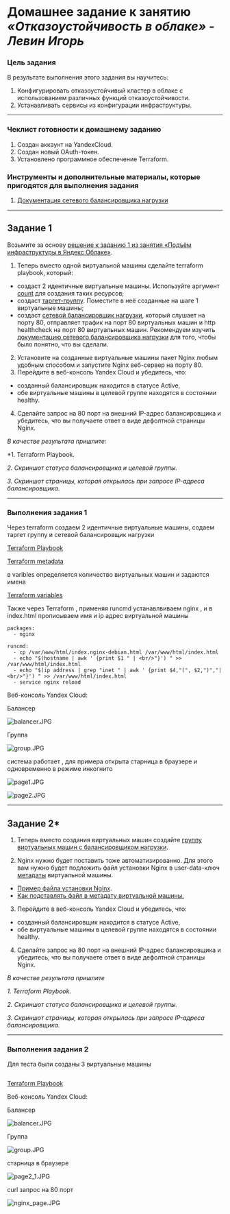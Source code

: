 # Домашнее задание к занятию  <br>  ***«Отказоустойчивость в облаке» - Левин Игорь***

### Цель задания

В результате выполнения этого задания вы научитесь:  
1. Конфигурировать отказоустойчивый кластер в облаке с использованием различных функций отказоустойчивости. 
2. Устанавливать сервисы из конфигурации инфраструктуры.

------

### Чеклист готовности к домашнему заданию

1. Создан аккаунт на YandexCloud.  
2. Создан новый OAuth-токен.  
3. Установлено программное обеспечение  Terraform.   


### Инструменты и дополнительные материалы, которые пригодятся для выполнения задания

1. [Документация сетевого балансировщика нагрузки](https://cloud.yandex.ru/docs/network-load-balancer/quickstart)

 ---

## Задание 1 

Возьмите за основу [решение к заданию 1 из занятия «Подъём инфраструктуры в Яндекс Облаке»](https://github.com/netology-code/sdvps-homeworks/blob/main/7-03.md#задание-1).
1. Теперь вместо одной виртуальной машины сделайте terraform playbook, который:
- создаст 2 идентичные виртуальные машины. Используйте аргумент [count](https://www.terraform.io/docs/language/meta-arguments/count.html) для создания таких ресурсов;
- создаст [таргет-группу](https://registry.terraform.io/providers/yandex-cloud/yandex/latest/docs/resources/lb_target_group). Поместите в неё созданные на шаге 1 виртуальные машины;
- создаст [сетевой балансировщик нагрузки](https://registry.terraform.io/providers/yandex-cloud/yandex/latest/docs/resources/lb_network_load_balancer), который слушает на порту 80, отправляет трафик на порт 80 виртуальных машин и http healthcheck на порт 80 виртуальных машин.
Рекомендуем изучить [документацию сетевого балансировщика нагрузки](https://cloud.yandex.ru/docs/network-load-balancer/quickstart) для того, чтобы было понятно, что вы сделали.
2. Установите на созданные виртуальные машины пакет Nginx любым удобным способом и запустите Nginx веб-сервер на порту 80.
3. Перейдите в веб-консоль Yandex Cloud и убедитесь, что: 
- созданный балансировщик находится в статусе Active,
- обе виртуальные машины в целевой группе находятся в состоянии healthy.
4. Сделайте запрос на 80 порт на внешний IP-адрес балансировщика и убедитесь, что вы получаете ответ в виде дефолтной страницы Nginx.

*В качестве результата пришлите:*

*1. Terraform Playbook.

*2. Скриншот статуса балансировщика и целевой группы.*

*3. Скриншот страницы, которая открылась при запросе IP-адреса балансировщика.*

----

### Выполнения задания 1

Через terraform создаем 2 идентичные виртуальные машины, содаем таргет группу и сетевой балансировщик нагрузки

[Terraform Playbook ](https://github.com/elekpow/sflt-4/blob/main/sflt-4/main.tf)

[Terraform metadata ](https://github.com/elekpow/sflt-4/blob/main/sflt-4/metadata.yaml)

в varibles определяется количество виртуальных машин и  задаются имена

[Terraform variables ](https://github.com/elekpow/sflt-4/blob/main/sflt-4/variables.tf)


Также через Terraform , применяя runcmd устанавлвиваем nginx , и в index.html прописываем имя и ip адрес виртуальной машины

```
packages:
  - nginx

runcmd:
  - cp /var/www/html/index.nginx-debian.html /var/www/html/index.html
  - echo "$(hostname | awk ' {print $1 " | <br/>"}') " >> /var/www/html/index.html
  - echo "$(ip address | grep "inet " | awk ' {print $4,"(", $2,")","| <br/>"}') " >> /var/www/html/index.html
  - service nginx reload

```

Веб-консоль Yandex Cloud:

Балансер

![balancer.JPG](https://github.com/elekpow/sflt-4/blob/main/sflt-4/balancer.JPG)

Группа

![group.JPG](https://github.com/elekpow/sflt-4/blob/main/sflt-4/group.JPG)

система работает , для примера открыта старница в браузере и одновременно в режиме инкогнито

![page1.JPG](https://github.com/elekpow/sflt-4/blob/main/sflt-4/page1.JPG)


![page2.JPG](https://github.com/elekpow/sflt-4/blob/main/sflt-4/page2.JPG)


---

## Задание 2*

1. Теперь вместо создания виртуальных машин создайте [группу виртуальных машин с балансировщиком нагрузки](https://cloud.yandex.ru/docs/compute/operations/instance-groups/create-with-balancer).

2. Nginx нужно будет поставить тоже автоматизированно. Для этого вам нужно будет подложить файл установки Nginx в user-data-ключ [метадаты](https://cloud.yandex.ru/docs/compute/concepts/vm-metadata) виртуальной машины.

- [Пример файла установки Nginx](https://github.com/nar3k/yc-public-tasks/blob/master/terraform/metadata.yaml).
- [Как подставлять файл в метадату виртуальной машины.](https://github.com/nar3k/yc-public-tasks/blob/a6c50a5e1d82f27e6d7f3897972adb872299f14a/terraform/main.tf#L38)

3. Перейдите в веб-консоль Yandex Cloud и убедитесь, что: 

- созданный балансировщик находится в статусе Active,
- обе виртуальные машины в целевой группе находятся в состоянии healthy.

4. Сделайте запрос на 80 порт на внешний IP-адрес балансировщика и убедитесь, что вы получаете ответ в виде дефолтной страницы Nginx.

*В качестве результата пришлите*

*1. Terraform Playbook.*

*2. Скриншот статуса балансировщика и целевой группы.*

*3. Скриншот страницы, которая открылась при запросе IP-адреса балансировщика.*

----

### Выполнения задания 2


Для теста были созданы 3 виртуальные машины


```

```

[Terraform Playbook ](https://github.com/elekpow/sflt-4/blob/main/sflt-4/main_2.tf)

Веб-консоль Yandex Cloud:

Балансер

![balancer.JPG](https://github.com/elekpow/sflt-4/blob/main/sflt-4/balancer2.JPG)

Группа

![group.JPG](https://github.com/elekpow/sflt-4/blob/main/sflt-4/group2.JPG)

старница в браузере 

![page2_1.JPG](https://github.com/elekpow/sflt-4/blob/main/sflt-4/page2_1.JPG)

curl запрос на 80 порт

![nginx_page.JPG](https://github.com/elekpow/sflt-4/blob/main/sflt-4/nginx_page.JPG)